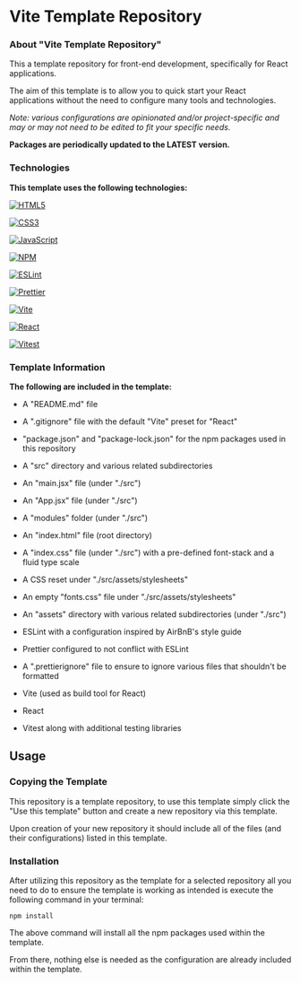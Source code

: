 # Vite Template Repository

### About "Vite Template Repository"

This a template repository for front-end development, specifically for React applications.

The aim of this template is to allow you to quick start your React applications without the need to configure many tools and technologies.

*Note: various configurations are opinionated and/or project-specific and may or may not need to be edited to fit your specific needs.*

**Packages are periodically updated to the LATEST version.**

### Technologies

**This template uses the following technologies:**

[![HTML5](https://img.shields.io/badge/html5-%23E34F26.svg?style=for-the-badge&logo=html5&logoColor=white)](#)

[![CSS3](https://img.shields.io/badge/css3-%231572B6.svg?style=for-the-badge&logo=css3&logoColor=white)](#)

[![JavaScript](https://img.shields.io/badge/javascript-%23323330.svg?style=for-the-badge&logo=javascript&logoColor=%23F7DF1E)](#)

[![NPM](https://img.shields.io/badge/NPM-%23CB3837.svg?style=for-the-badge&logo=npm&logoColor=white)](https://www.npmjs.com/)

[![ESLint](https://img.shields.io/badge/ESLint-4B3263?style=for-the-badge&logo=eslint&logoColor=white)](https://eslint.org/)

[![Prettier](https://img.shields.io/badge/prettier-%23F7B93E.svg?style=for-the-badge&logo=prettier&logoColor=black)](https://prettier.io/)

[![Vite](https://img.shields.io/badge/vite-%23646CFF.svg?style=for-the-badge&logo=vite&logoColor=white)](https://vite.dev/)

[![React](https://img.shields.io/badge/react-%2320232a.svg?style=for-the-badge&logo=react&logoColor=%2361DAFB)](https://react.dev/)

[![Vitest](https://img.shields.io/badge/-Vitest-252529?style=for-the-badge&logo=vitest&logoColor=FCC72B)](https://vitest.dev/)

### Template Information

**The following are included in the template:**

- A "README.md" file

- A ".gitignore" file with the default "Vite" preset for "React"

- "package.json" and "package-lock.json" for the npm packages used in this repository

- A "src" directory and various related subdirectories

- An "main.jsx" file (under "./src")

- An "App.jsx" file (under "./src")

- A "modules" folder (under "./src")

- An "index.html" file (root directory)

- A "index.css" file (under "./src") with a pre-defined font-stack and a fluid type scale

- A CSS reset under "./src/assets/stylesheets"

- An empty "fonts.css" file under "./src/assets/stylesheets"

- An "assets" directory with various related subdirectories (under "./src")

- ESLint with a configuration inspired by AirBnB's style guide

- Prettier configured to not conflict with ESLint

- A ".prettierignore" file to ensure to ignore various files that shouldn't be formatted

- Vite (used as build tool for React)

- React

- Vitest along with additional testing libraries

## Usage

### Copying the Template

This repository is a template repository, to use this template simply click the "Use this template" button and create a new repository via this template.

Upon creation of your new repository it should include all of the files (and their configurations) listed in this template.

### Installation

After utilizing this repository as the template for a selected repository all you need to do to ensure the template is working as intended is execute the following command in your terminal:

`npm install`

The above command will install all the npm packages used within the template.

From there, nothing else is needed as the configuration are already included within the template.